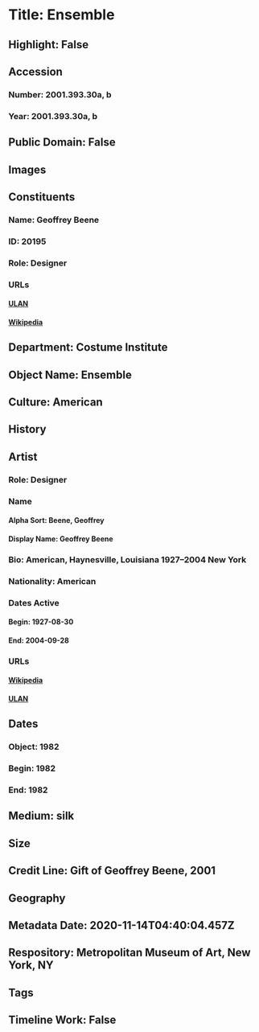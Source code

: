 # Title: Ensemble
## Highlight: False
## Accession
### Number: 2001.393.30a, b
### Year: 2001.393.30a, b
## Public Domain: False
## Images
## Constituents
### Name: Geoffrey Beene
### ID: 20195
### Role: Designer
### URLs
#### [ULAN](http://vocab.getty.edu/page/ulan/500228201)
#### [Wikipedia](https://www.wikidata.org/wiki/Q614389)
## Department: Costume Institute
## Object Name: Ensemble
## Culture: American
## History
## Artist
### Role: Designer
### Name
#### Alpha Sort: Beene, Geoffrey
#### Display Name: Geoffrey Beene
### Bio: American, Haynesville, Louisiana 1927–2004 New York
### Nationality: American
### Dates Active
#### Begin: 1927-08-30
#### End: 2004-09-28
### URLs
#### [Wikipedia](https://www.wikidata.org/wiki/Q614389)
#### [ULAN](http://vocab.getty.edu/page/ulan/500228201)
## Dates
### Object: 1982
### Begin: 1982
### End: 1982
## Medium: silk
## Size
## Credit Line: Gift of Geoffrey Beene, 2001
## Geography
## Metadata Date: 2020-11-14T04:40:04.457Z
## Respository: Metropolitan Museum of Art, New York, NY
## Tags
## Timeline Work: False